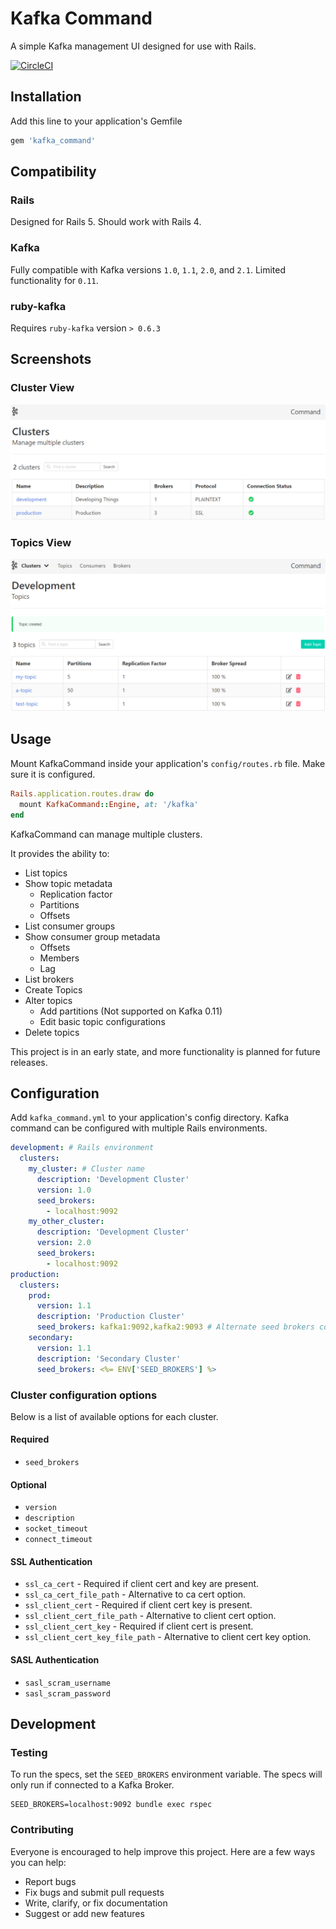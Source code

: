 # Kafka Command
A simple Kafka management UI designed for use with Rails.

[![CircleCI](https://circleci.com/gh/jasondoc3/kafka_command.svg?style=svg&circle-token=b30f42578f9568fefa4f28f6d8ecb590feed4ac2)](https://circleci.com/gh/jasondoc3/kafka_command)

## Installation

Add this line to your application's Gemfile

```rb
gem 'kafka_command'
```

## Compatibility

### Rails

Designed for Rails 5. Should work with Rails 4.

### Kafka

Fully compatible with Kafka versions `1.0`, `1.1`, `2.0`, and `2.1`. Limited functionality for `0.11`.

### ruby-kafka

Requires `ruby-kafka` version `> 0.6.3`

## Screenshots

### Cluster View
![cluster](/app/assets/images/kafka_command/cluster_view.png)

### Topics View
![topic](/app/assets/images/kafka_command/topic_view.png)

## Usage

Mount KafkaCommand inside your application's `config/routes.rb` file. Make sure it is configured.

```rb
Rails.application.routes.draw do
  mount KafkaCommand::Engine, at: '/kafka'
end
```

KafkaCommand can manage multiple clusters.

It provides the ability to:

* List topics
* Show topic metadata
  * Replication factor
  * Partitions
  * Offsets
* List consumer groups
* Show consumer group metadata
  * Offsets
  * Members
  * Lag
* List brokers
* Create Topics
* Alter topics
  * Add partitions (Not supported on Kafka 0.11)
  * Edit basic topic configurations
* Delete topics

This project is in an early state, and more functionality is planned for future releases.

## Configuration
Add `kafka_command.yml` to your application's config directory. Kafka command can be configured with multiple Rails environments.

```yaml
development: # Rails environment
  clusters:
    my_cluster: # Cluster name
      description: 'Development Cluster'
      version: 1.0
      seed_brokers:
        - localhost:9092
    my_other_cluster:
      description: 'Development Cluster'
      version: 2.0
      seed_brokers:
        - localhost:9092
production:
  clusters:
    prod:
      version: 1.1
      description: 'Production Cluster'
      seed_brokers: kafka1:9092,kafka2:9093 # Alternate seed brokers configuration
    secondary:
      version: 1.1
      description: 'Secondary Cluster'
      seed_brokers: <%= ENV['SEED_BROKERS'] %>
```

### Cluster configuration options

Below is a list of available options for each cluster.

#### Required

* `seed_brokers`

#### Optional
* `version`
* `description`
* `socket_timeout`
* `connect_timeout`

#### SSL Authentication
* `ssl_ca_cert` - Required if client cert and key are present.
* `ssl_ca_cert_file_path` - Alternative to ca cert option.
* `ssl_client_cert` - Required if client cert key is present.
* `ssl_client_cert_file_path` - Alternative to client cert option.
* `ssl_client_cert_key` - Required if client cert is present.
* `ssl_client_cert_key_file_path` - Alternative to client cert key option.

#### SASL Authentication
* `sasl_scram_username`
* `sasl_scram_password`

## Development

### Testing
To run the specs, set the `SEED_BROKERS` environment variable. The specs will only run if connected to a Kafka Broker.

```
SEED_BROKERS=localhost:9092 bundle exec rspec
```

### Contributing
Everyone is encouraged to help improve this project. Here are a few ways you can help:

- Report bugs
- Fix bugs and submit pull requests
- Write, clarify, or fix documentation
- Suggest or add new features
